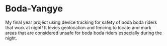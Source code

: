 # Boda-Yangye
My final year project using device tracking for safety of boda boda riders that work at night!
It levies geolocation and fencing to locate and mark areas that are considered unsafe for boda boda riders especially during the night.
